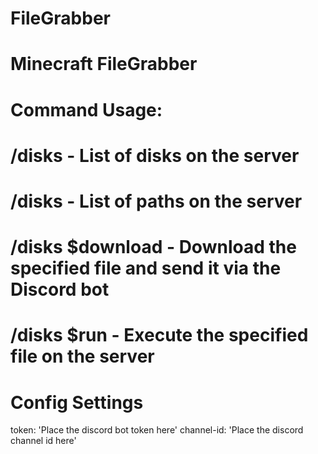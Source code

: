 # FileGrabber
# Minecraft FileGrabber

# Command Usage:
# /disks - List of disks on the server
# /disks <path> - List of paths on the server
# /disks <path> $download - Download the specified file and send it via the Discord bot
# /disks <path> $run - Execute the specified file on the server

# Config Settings
token: 'Place the discord bot token here'
channel-id: 'Place the discord channel id here'
